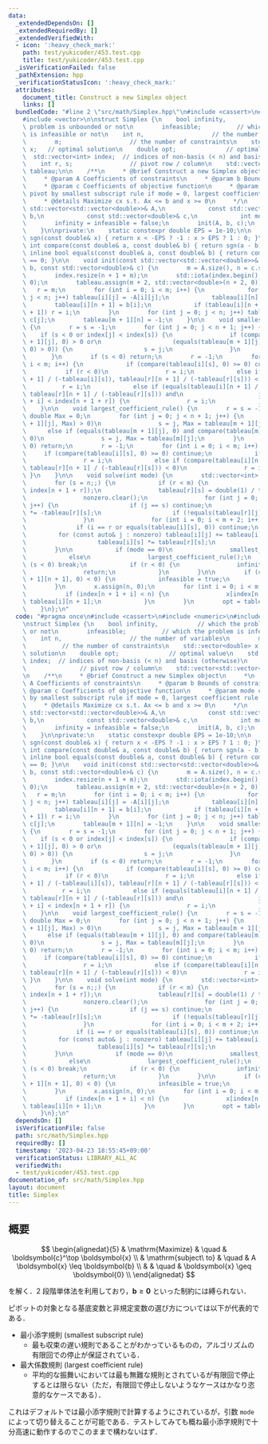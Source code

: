 ```yaml
---
data:
  _extendedDependsOn: []
  _extendedRequiredBy: []
  _extendedVerifiedWith:
  - icon: ':heavy_check_mark:'
    path: test/yukicoder/453.test.cpp
    title: test/yukicoder/453.test.cpp
  _isVerificationFailed: false
  _pathExtension: hpp
  _verificationStatusIcon: ':heavy_check_mark:'
  attributes:
    document_title: Construct a new Simplex object
    links: []
  bundledCode: "#line 2 \"src/math/Simplex.hpp\"\n#include <cassert>\n#include <numeric>\n\
    #include <vector>\n\nstruct Simplex {\n    bool infinity,           // which the\
    \ problem is unbounded or not\n        infeasible;          // which the problem\
    \ is infeasible or not\n    int n,                   // the number of variables\n\
    \        m;                   // the number of constraints\n    std::vector<double>\
    \ x;   // optimal solution\n    double opt;              // optimal value\n  \
    \  std::vector<int> index;  // indices of non-basis (< n) and basis (otherwise)\n\
    \    int r, s;                // pivot row / column\n    std::vector<std::vector<double>>\
    \ tableau;\n\n    /**\n     * @brief Construct a new Simplex object\n     *\n\
    \     * @param A Coefficients of constraints\n     * @param b Bounds of constraints\n\
    \     * @param c Coefficients of objective function\n     * @param mode choose\
    \ pivot by smallest subscript rule if mode = 0, largest coefficient rule otherwise\n\
    \     * @details Maximize cx s.t. Ax <= b and x >= 0\n     */\n    Simplex(const\
    \ std::vector<std::vector<double>>& A,\n            const std::vector<double>&\
    \ b,\n            const std::vector<double>& c,\n            int mode = 0) {\n\
    \        infinity = infeasible = false;\n        init(A, b, c);\n        solve(mode);\n\
    \    }\n\nprivate:\n    static constexpr double EPS = 1e-10;\n\n    inline int\
    \ sgn(const double& x) { return x < -EPS ? -1 : x > EPS ? 1 : 0; }\n\n    inline\
    \ int compare(const double& a, const double& b) { return sgn(a - b); }\n\n   \
    \ inline bool equals(const double& a, const double& b) { return compare(a, b)\
    \ == 0; }\n\n    void init(const std::vector<std::vector<double>>& A, const std::vector<double>&\
    \ b, const std::vector<double>& c) {\n        m = A.size(), n = c.size();\n\n\
    \        index.resize(n + 1 + m);\n        std::iota(index.begin(), index.end(),\
    \ 0);\n        tableau.assign(m + 2, std::vector<double>(n + 2, 0));\n\n     \
    \   r = m;\n        for (int i = 0; i < m; i++) {\n            for (int j = 0;\
    \ j < n; j++) tableau[i][j] = -A[i][j];\n            tableau[i][n] = 1;\n    \
    \        tableau[i][n + 1] = b[i];\n            if (tableau[i][n + 1] < tableau[r][n\
    \ + 1]) r = i;\n        }\n        for (int j = 0; j < n; j++) tableau[m][j] =\
    \ c[j];\n        tableau[m + 1][n] = -1;\n    }\n\n    void smallest_subscript_rule()\
    \ {\n        r = s = -1;\n        for (int j = 0; j < n + 1; j++) {\n        \
    \    if (s < 0 or index[j] < index[s]) {\n                if (compare(tableau[m\
    \ + 1][j], 0) > 0 or\n                    (equals(tableau[m + 1][j], 0) and compare(tableau[m][j],\
    \ 0) > 0)) {\n                    s = j;\n                }\n            }\n \
    \       }\n        if (s < 0) return;\n        r = -1;\n        for (int i = 0;\
    \ i < m; i++) {\n            if (compare(tableau[i][s], 0) >= 0) continue;\n \
    \           if (r < 0)\n                r = i;\n            else if (compare(tableau[i][n\
    \ + 1] / (-tableau[i][s]), tableau[r][n + 1] / (-tableau[r][s])) < 0)\n      \
    \          r = i;\n            else if (equals(tableau[i][n + 1] / (-tableau[i][s]),\
    \ tableau[r][n + 1] / (-tableau[r][s])) and\n                     index[n + 1\
    \ + i] < index[n + 1 + r]) {\n                r = i;\n            }\n        }\n\
    \    }\n\n    void largest_coefficient_rule() {\n        r = s = -1;\n       \
    \ double Max = 0;\n        for (int j = 0; j < n + 1; j++) {\n            if (compare(tableau[m\
    \ + 1][j], Max) > 0)\n                s = j, Max = tableau[m + 1][j];\n      \
    \      else if (equals(tableau[m + 1][j], 0) and compare(tableau[m][j], Max) >\
    \ 0)\n                s = j, Max = tableau[m][j];\n        }\n        if (s <\
    \ 0) return;\n        r = -1;\n        for (int i = 0; i < m; i++) {\n       \
    \     if (compare(tableau[i][s], 0) >= 0) continue;\n            if (r < 0)\n\
    \                r = i;\n            else if (compare(tableau[i][n + 1] / (-tableau[i][s]),\
    \ tableau[r][n + 1] / (-tableau[r][s])) < 0)\n                r = i;\n       \
    \ }\n    }\n\n    void solve(int mode) {\n        std::vector<int> nonzero;\n\
    \        for (s = n;;) {\n            if (r < m) {\n                std::swap(index[s],\
    \ index[n + 1 + r]);\n                tableau[r][s] = double(1) / tableau[r][s];\n\
    \                nonzero.clear();\n                for (int j = 0; j < n + 2;\
    \ j++) {\n                    if (j == s) continue;\n                    tableau[r][j]\
    \ *= -tableau[r][s];\n                    if (!equals(tableau[r][j], 0)) nonzero.emplace_back(j);\n\
    \                }\n                for (int i = 0; i < m + 2; i++) {\n      \
    \              if (i == r or equals(tableau[i][s], 0)) continue;\n           \
    \         for (const auto& j : nonzero) tableau[i][j] += tableau[i][s] * tableau[r][j];\n\
    \                    tableau[i][s] *= tableau[r][s];\n                }\n    \
    \        }\n\n            if (mode == 0)\n                smallest_subscript_rule();\n\
    \            else\n                largest_coefficient_rule();\n            if\
    \ (s < 0) break;\n            if (r < 0) {\n                infinity = true;\n\
    \                return;\n            }\n        }\n\n        if (compare(tableau[m\
    \ + 1][n + 1], 0) < 0) {\n            infeasible = true;\n            return;\n\
    \        }\n        x.assign(n, 0);\n        for (int i = 0; i < m; i++) {\n \
    \           if (index[n + 1 + i] < n) {\n                x[index[n + 1 + i]] =\
    \ tableau[i][n + 1];\n            }\n        }\n        opt = tableau[m][n + 1];\n\
    \    }\n};\n"
  code: "#pragma once\n#include <cassert>\n#include <numeric>\n#include <vector>\n\
    \nstruct Simplex {\n    bool infinity,           // which the problem is unbounded\
    \ or not\n        infeasible;          // which the problem is infeasible or not\n\
    \    int n,                   // the number of variables\n        m;         \
    \          // the number of constraints\n    std::vector<double> x;   // optimal\
    \ solution\n    double opt;              // optimal value\n    std::vector<int>\
    \ index;  // indices of non-basis (< n) and basis (otherwise)\n    int r, s; \
    \               // pivot row / column\n    std::vector<std::vector<double>> tableau;\n\
    \n    /**\n     * @brief Construct a new Simplex object\n     *\n     * @param\
    \ A Coefficients of constraints\n     * @param b Bounds of constraints\n     *\
    \ @param c Coefficients of objective function\n     * @param mode choose pivot\
    \ by smallest subscript rule if mode = 0, largest coefficient rule otherwise\n\
    \     * @details Maximize cx s.t. Ax <= b and x >= 0\n     */\n    Simplex(const\
    \ std::vector<std::vector<double>>& A,\n            const std::vector<double>&\
    \ b,\n            const std::vector<double>& c,\n            int mode = 0) {\n\
    \        infinity = infeasible = false;\n        init(A, b, c);\n        solve(mode);\n\
    \    }\n\nprivate:\n    static constexpr double EPS = 1e-10;\n\n    inline int\
    \ sgn(const double& x) { return x < -EPS ? -1 : x > EPS ? 1 : 0; }\n\n    inline\
    \ int compare(const double& a, const double& b) { return sgn(a - b); }\n\n   \
    \ inline bool equals(const double& a, const double& b) { return compare(a, b)\
    \ == 0; }\n\n    void init(const std::vector<std::vector<double>>& A, const std::vector<double>&\
    \ b, const std::vector<double>& c) {\n        m = A.size(), n = c.size();\n\n\
    \        index.resize(n + 1 + m);\n        std::iota(index.begin(), index.end(),\
    \ 0);\n        tableau.assign(m + 2, std::vector<double>(n + 2, 0));\n\n     \
    \   r = m;\n        for (int i = 0; i < m; i++) {\n            for (int j = 0;\
    \ j < n; j++) tableau[i][j] = -A[i][j];\n            tableau[i][n] = 1;\n    \
    \        tableau[i][n + 1] = b[i];\n            if (tableau[i][n + 1] < tableau[r][n\
    \ + 1]) r = i;\n        }\n        for (int j = 0; j < n; j++) tableau[m][j] =\
    \ c[j];\n        tableau[m + 1][n] = -1;\n    }\n\n    void smallest_subscript_rule()\
    \ {\n        r = s = -1;\n        for (int j = 0; j < n + 1; j++) {\n        \
    \    if (s < 0 or index[j] < index[s]) {\n                if (compare(tableau[m\
    \ + 1][j], 0) > 0 or\n                    (equals(tableau[m + 1][j], 0) and compare(tableau[m][j],\
    \ 0) > 0)) {\n                    s = j;\n                }\n            }\n \
    \       }\n        if (s < 0) return;\n        r = -1;\n        for (int i = 0;\
    \ i < m; i++) {\n            if (compare(tableau[i][s], 0) >= 0) continue;\n \
    \           if (r < 0)\n                r = i;\n            else if (compare(tableau[i][n\
    \ + 1] / (-tableau[i][s]), tableau[r][n + 1] / (-tableau[r][s])) < 0)\n      \
    \          r = i;\n            else if (equals(tableau[i][n + 1] / (-tableau[i][s]),\
    \ tableau[r][n + 1] / (-tableau[r][s])) and\n                     index[n + 1\
    \ + i] < index[n + 1 + r]) {\n                r = i;\n            }\n        }\n\
    \    }\n\n    void largest_coefficient_rule() {\n        r = s = -1;\n       \
    \ double Max = 0;\n        for (int j = 0; j < n + 1; j++) {\n            if (compare(tableau[m\
    \ + 1][j], Max) > 0)\n                s = j, Max = tableau[m + 1][j];\n      \
    \      else if (equals(tableau[m + 1][j], 0) and compare(tableau[m][j], Max) >\
    \ 0)\n                s = j, Max = tableau[m][j];\n        }\n        if (s <\
    \ 0) return;\n        r = -1;\n        for (int i = 0; i < m; i++) {\n       \
    \     if (compare(tableau[i][s], 0) >= 0) continue;\n            if (r < 0)\n\
    \                r = i;\n            else if (compare(tableau[i][n + 1] / (-tableau[i][s]),\
    \ tableau[r][n + 1] / (-tableau[r][s])) < 0)\n                r = i;\n       \
    \ }\n    }\n\n    void solve(int mode) {\n        std::vector<int> nonzero;\n\
    \        for (s = n;;) {\n            if (r < m) {\n                std::swap(index[s],\
    \ index[n + 1 + r]);\n                tableau[r][s] = double(1) / tableau[r][s];\n\
    \                nonzero.clear();\n                for (int j = 0; j < n + 2;\
    \ j++) {\n                    if (j == s) continue;\n                    tableau[r][j]\
    \ *= -tableau[r][s];\n                    if (!equals(tableau[r][j], 0)) nonzero.emplace_back(j);\n\
    \                }\n                for (int i = 0; i < m + 2; i++) {\n      \
    \              if (i == r or equals(tableau[i][s], 0)) continue;\n           \
    \         for (const auto& j : nonzero) tableau[i][j] += tableau[i][s] * tableau[r][j];\n\
    \                    tableau[i][s] *= tableau[r][s];\n                }\n    \
    \        }\n\n            if (mode == 0)\n                smallest_subscript_rule();\n\
    \            else\n                largest_coefficient_rule();\n            if\
    \ (s < 0) break;\n            if (r < 0) {\n                infinity = true;\n\
    \                return;\n            }\n        }\n\n        if (compare(tableau[m\
    \ + 1][n + 1], 0) < 0) {\n            infeasible = true;\n            return;\n\
    \        }\n        x.assign(n, 0);\n        for (int i = 0; i < m; i++) {\n \
    \           if (index[n + 1 + i] < n) {\n                x[index[n + 1 + i]] =\
    \ tableau[i][n + 1];\n            }\n        }\n        opt = tableau[m][n + 1];\n\
    \    }\n};\n"
  dependsOn: []
  isVerificationFile: false
  path: src/math/Simplex.hpp
  requiredBy: []
  timestamp: '2023-04-23 18:55:45+09:00'
  verificationStatus: LIBRARY_ALL_AC
  verifiedWith:
  - test/yukicoder/453.test.cpp
documentation_of: src/math/Simplex.hpp
layout: document
title: Simplex
---
```


## 概要
$$
\begin{alignedat}{5}
    & \mathrm{Maximize}     & \quad & \boldsymbol{c}^\top \boldsymbol{x}    \\
    & \mathrm{subject\ to}  & \quad & A \boldsymbol{x} \leq \boldsymbol{b}  \\
    &                       & \quad & \boldsymbol{x} \geq \boldsymbol{0}    \\
\end{alignedat}
$$

を解く．2 段階単体法を利用しており，$\boldsymbol{b} \geq \boldsymbol{0}$ といった制約には縛られない．

ピボットの対象となる基底変数と非規定変数の選び方については以下が代表的である．

- 最小添字規則 (smallest subscript rule)
  - 最も収束の遅い規則であることがわかっているものの，アルゴリズムの有限回での停止が保証されている．
- 最大係数規則 (largest coefficient rule)
  - 平均的な振舞いにおいては最も無難な規則とされているが有限回で停止するとは限らない（ただ，有限回で停止しないようなケースはかなり恣意的なケースである）．

これはデフォルトでは最小添字規則で計算するようにされているが，引数 `mode` によって切り替えることが可能である．テストしてみても概ね最小添字規則で十分高速に動作するのでこのままで構わないはず．
